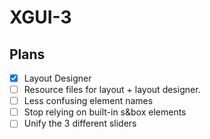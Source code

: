 # XGUI-3

## Plans
- [X] Layout Designer
- [ ] Resource files for layout + layout designer.
- [ ] Less confusing element names
- [ ] Stop relying on built-in s&box elements
- [ ] Unify the 3 different sliders
